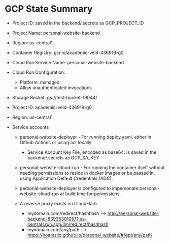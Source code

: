 # GCP State Summary

- Project ID: saved in the backend/.secrets as GCP_PROJECT_ID
- Project Name: personal-website-backend
- Region: us-central1
- Container Registry: gcr.io/academic-veld-436919-g0
- Cloud Run Service Name: personal-website-backend
- Cloud Run Configuration: 
  - Platform: managed
  - Allow unauthenticated invocations
- Storage Bucket: gs://test-bucket-19044/

- Project ID: academic-veld-436919-g0
- Region: us-central1
- Service accounts
  - personal-website-deployer - For running deploy.yaml, either in Github Actions or using act locally
    - Service Account Key File, encoded as base64: is saved in the backend/.secrets as GCP_SA_KEY
  - personal-website-cloud-run - For running the container itself without needing permissions to reside in docker images or be passed in, using Application Default Credentials (ADC).
  - personal-website-deployer is configured to impersonate personal-website-cloud-run at build time for permissions. 


  - A reverse proxy exists on CloudFlare. 
  	- mydomain.com/redirect/hashhash --> http://personal-website-backend-839353010571.us-central1.run.app/llm/redirect/hashhash
	- mydomain.com/any/path --> https://noamzilo.github.io/personal_website/#/gpt/any/path
